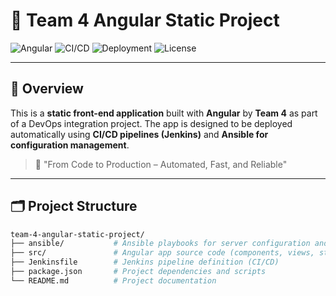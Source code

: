 # 🚀 Team 4 Angular Static Project

![Angular](https://img.shields.io/badge/Angular-Framework-red?style=for-the-badge&logo=angular)
![CI/CD](https://img.shields.io/badge/CI%2FCD-Jenkins-blue?style=for-the-badge&logo=jenkins)
![Deployment](https://img.shields.io/badge/Deployed-With--Ansible-green?style=for-the-badge&logo=ansible)
![License](https://img.shields.io/badge/License-MIT-purple?style=for-the-badge)

---

## 🌟 Overview

This is a **static front-end application** built with **Angular** by **Team 4** as part of a DevOps integration project. The app is designed to be deployed automatically using **CI/CD pipelines (Jenkins)** and **Ansible for configuration management**.

> 🔧 "From Code to Production – Automated, Fast, and Reliable"

---

## 🗂️ Project Structure

```bash
team-4-angular-static-project/
├── ansible/           # Ansible playbooks for server configuration and deployment
├── src/               # Angular app source code (components, views, styles)
├── Jenkinsfile        # Jenkins pipeline definition (CI/CD)
├── package.json       # Project dependencies and scripts
└── README.md          # Project documentation
